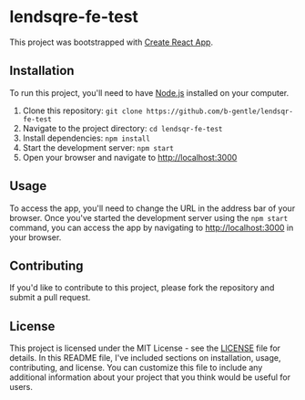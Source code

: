 # lendsqre-fe-test

This project was bootstrapped with [Create React App](https://github.com/facebook/create-react-app).

## Installation

To run this project, you'll need to have [Node.js](https://nodejs.org/) installed on your computer.

1. Clone this repository: `git clone https://github.com/b-gentle/lendsqr-fe-test`
2. Navigate to the project directory: `cd lendsqr-fe-test`
3. Install dependencies: `npm install`
4. Start the development server: `npm start`
5. Open your browser and navigate to [http://localhost:3000](http://localhost:3000)

## Usage

To access the app, you'll need to change the URL in the address bar of your browser. Once you've started the development server using the `npm start` command, you can access the app by navigating to [http://localhost:3000](http://localhost:3000) in your browser.

## Contributing

If you'd like to contribute to this project, please fork the repository and submit a pull request.

## License

This project is licensed under the MIT License - see the [LICENSE](LICENSE) file for details.
In this README file, I've included sections on installation, usage, contributing, and license. You can customize this file to include any additional information about your project that you think would be useful for users.
